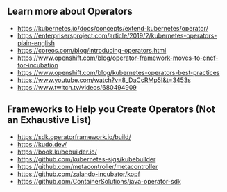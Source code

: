 ## Learn more about Operators

- https://kubernetes.io/docs/concepts/extend-kubernetes/operator/
- https://enterprisersproject.com/article/2019/2/kubernetes-operators-plain-english
- https://coreos.com/blog/introducing-operators.html
- https://www.openshift.com/blog/operator-framework-moves-to-cncf-for-incubation
- https://www.openshift.com/blog/kubernetes-operators-best-practices
- https://www.youtube.com/watch?v=8_DaCcRMp5I&t=3453s
- https://www.twitch.tv/videos/680494909

## Frameworks to Help you Create Operators (Not an Exhaustive List)

- https://sdk.operatorframework.io/build/
- https://kudo.dev/
- https://book.kubebuilder.io/
- https://github.com/kubernetes-sigs/kubebuilder
- https://github.com/metacontroller/metacontroller
- https://github.com/zalando-incubator/kopf
- https://github.com/ContainerSolutions/java-operator-sdk

<!-- [Goto Previous Section](01-introduction.md)

[Goto Next Section](03-lab-requirements.md)

[Return to Table of Contents](../../../../) -->